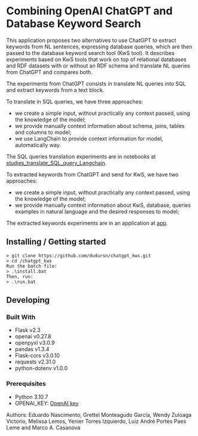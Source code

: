 # Combining OpenAI ChatGPT and Database Keyword Search 

This application proposes two alternatives to use ChatGPT to extract keywords from NL
sentences, expressing database queries, which are then passed to the database keyword search tool (KwS
tool). It describes experiments based on KwS tools that work on top of relational databases
and RDF datasets with or without an RDF schema and translate NL queries  from ChatGPT and compares both. 

The experiments from ChatGPT consists in translate NL queries into SQL and extract keywords
from a text block.

To translate in SQL queries, we have three approaches:
- we create a simple input, without practically any context passed, using the knowledge of the model;
- we provide manually context information about schema, joins, tables and columns to model;
- we use LangChain to provide context information for model, automatically way.

The SQL queries translation experiments are in notebooks at [studies_translate_SQL_query_Langchain](/studies_translate_SQL_query_Langchain).

To extracted keywords from ChatGPT and send for KwS, we have two approaches:
- we create a simple input, without practically any context passed, using the knowledge of the model;
- we provide manually context information about KwS, database, queries examples in natural language and the desired responses to model;

The extracted keywords experiments are in an application at [app](app/src).

## Installing / Getting started
    > git clone https://github.com/dudursn/chatgpt_kws.git
    > cd /chatgpt_kws
    Run the batch file:
    > .\install.bat
    Then, run:
    > .\run.bat
  
## Developing

### Built With
- Flask v2.3
- openai v0.27.8
- openpyxl v3.0.9
- pandas v1.3.4
- Flask-cors v3.0.10
- requests v2.31.0
- python-dotenv v1.0.0
  
### Prerequisites
- Python 3.10.7
- OPENAI_KEY: [OpenAI key](https://help.openai.com/en/articles/4936850-where-do-i-find-my-secret-api-key)

Authors: Eduardo Nascimento, Grettel Monteagudo García, Wendy Zuloaga Victorio,
Melissa Lemos, Yenier Torres Izquierdo, Luiz André Portes Paes Leme and
Marco A. Casanova
